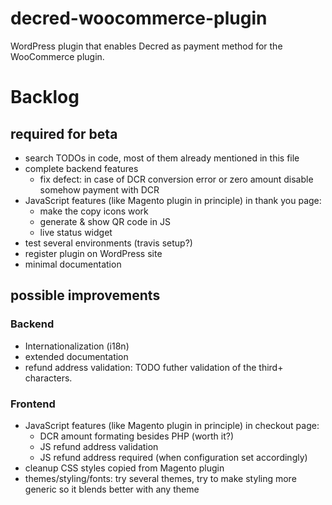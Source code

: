 # decred-woocommerce-plugin

WordPress plugin that enables Decred as payment method for the WooCommerce plugin.

# Backlog

## required for beta
* search TODOs in code, most of them already mentioned in this file
* complete backend features
  * fix defect: in case of DCR conversion error or zero amount disable somehow payment with DCR
* JavaScript features (like Magento plugin in principle) in thank you page:
  * make the copy icons work
  * generate & show QR code in JS
  * live status widget  
* test several environments (travis setup?)
* register plugin on WordPress site
* minimal documentation

## possible improvements

### Backend
* Internationalization (i18n)
* extended documentation
* refund address validation: TODO futher validation of the third+ characters.

### Frontend
* JavaScript features (like Magento plugin in principle) in checkout page: 
  - DCR amount formating besides PHP (worth it?)
  - JS refund address validation
  - JS refund address required (when configuration set accordingly)
* cleanup CSS styles copied from Magento plugin
* themes/styling/fonts: try several themes, try to make styling more generic so it blends better with any theme